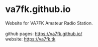 # va7fk.github.io

Website for VA7FK Amateur Radio Station.
<br>
<br>
github pages: https://va7fk.github.io/
<br>
website: https://va7fk.tk
